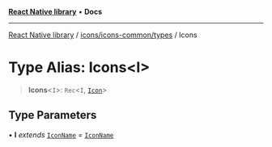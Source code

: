 [**React Native library**](../../../../index.md) • **Docs**

***

[React Native library](../../../../modules.md) / [icons/icons-common/types](../index.md) / Icons

# Type Alias: Icons\<I\>

> **Icons**\<`I`\>: `Rec`\<`I`, [`Icon`](../interfaces/Icon.md)\>

## Type Parameters

• **I** *extends* [`IconName`](IconName.md) = [`IconName`](IconName.md)
